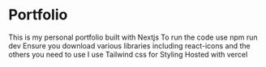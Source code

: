 # Portfolio
This is my personal portfolio built with Nextjs 
To run the code use npm run dev
Ensure you download various libraries including react-icons and the others you need to use
I use Tailwind css for Styling 
Hosted with vercel
